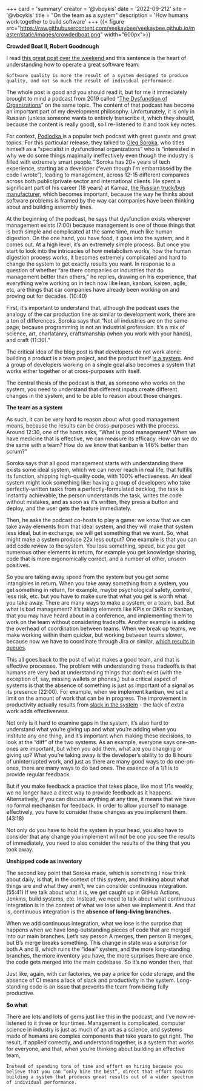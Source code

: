 +++
card = 'summary'
creator = '@vboykis'
date = '2022-09-212'
site = '@vboykis'
title = "On the team as a system"
description = 'How humans work together to build software'
+++
{{< figure src="https://raw.githubusercontent.com/veekaybee/veekaybee.github.io/master/static/images/crowdedboat.png" width="600px">}}

**Crowded Boat II, Robert Goodnough**

I read [this great post over the weekend ](https://jacobian.org/2022/sep/9/quality-is-systemic/)and this sentence is the heart of understanding how to operate a great software team: 


    Software quality is more the result of a system designed to produce quality, and not so much the result of individual performance. 

The whole post is good and you should read it, but for me it immediately brought to mind a podcast from 2019 called “[The Dysfunction of Organizations](https://podlodka.io/132)” on the same topic. The content of that podcast has become an important part of my development philosophy. Unfortunately, it is only in Russian (unless someone wants to entirely transcribe it, which they should, because the content is really good), so I re-listened to it and took key notes. 

For context, [Podlodka ](https://podlodka.io/)is a popular tech podcast with great guests and great topics.  For this particular release, they talked to [Oleg Soroka](https://www.linkedin.com/in/olegsoroka), who titles himself as a “specialist in dysfunctional organizations” who is “interested in why we do some things maximally ineffectively even though the industry is filled with extremely smart people.”  Soroka has 20+ years of tech experience, starting as a developer (“even though I’m embarrassed by the code I wrote”), leading to management, across 12-15 different companies across both public/private sector and international clients. He spent a significant part of his career (18 years) at Kamaz, [the Russian truck/bus manufacturer](https://en.wikipedia.org/wiki/Kamaz), which becomes important, because the way he thinks about software problems is framed by the way car companies have been thinking about and building assembly lines. 

At the beginning of the podcast, he says that dysfunction exists wherever management exists (7:00) because management is one of those things that is both simple and complicated at the same time, much like human digestion. On the one hand, you have food, it goes into the system, and it comes out. At a high level, it’s an extremely simple process. But once you start to look into the intricacies of how metabolism works, how the human digestion process works, it becomes extremely complicated and hard to change the system to get exactly results you want. In response to a question of whether  “are there companies or industries that do management better than others,” he replies, drawing on his experience, that everything we’re working on in tech now like lean, kanban, kaizen, agile, etc, are things that car companies have already been working on and proving out for decades. (10:40)

First, it’s important to understand that, although the podcast uses the analogy of the car production line as similar to development work, there are a ton of differences. Soroka says that “Not all industries are on the same page, because programming is not an industrial profession. It’s a mix of science, art, charlatanry, craftsmanship (when you work with your hands), and craft (11:30).”

The critical idea of the blog post is that developers do not work alone: building a product is a team project, and the product itself [is a system](https://vicki.substack.com/p/what-we-talk-about-when-we-talk-about). And a group of developers working on a single goal also becomes a system that works either together or at cross-purposes with itself. 

The central thesis of the podcast is that, as someone who works on the system, you need to understand that different inputs create different changes in the system, and to be able to reason about those changes. 

**The team as a system**

As such, it can be very hard to reason about what good management means, because the results can be cross-purposes with the process. Around 12:30, one of the hosts asks, “What is good management? When we have medicine that is effective, we can measure its efficacy. How can we do the same with a team? How do we know that kanban is 146% better than scrum?”

Soroka says that all good management starts with understanding there exists some ideal system, which we can never reach in real life, that fulfills its function, shipping high-quality code, with 100% effectiveness. An ideal system might look something like: having a group of developers who take perfectly-written tasks from a perfectly-formulated backlog, the task is instantly achievable, the person understands the task, writes the code without mistakes, and as soon as it’s written, they press a button and deploy, and the user gets the feature immediately. 

Then, he asks the podcast co-hosts to play a game: we know that we can take away elements from that ideal system, and they will make that system less ideal, but in exchange, we will get something that we want. So, what might make a system produce 22x less output? One example is that you can add code review to the system. You lose something, speed, but you get numerous other elements in return, for example you get knowledge sharing, code that is more ergonomically correct, and a number of other, unseen positives. 

So you are taking away speed from the system but you get some intangibles in return. When you take away something from a system, you get something in return, for example, maybe psychological safety, control, less risk, etc.  but you have to make sure that what you get is worth what you take away. There are many ways to make a system, or a team, bad. But what is bad management? It’s taking elements like KPIs or OKRs or kanban, that you may have heard about in a conference, and implementing them to work on the team without considering tradeoffs.  Another example is adding the overhead of coordination between teams. When we break up teams, we make working within them quicker, but working between teams slower, because now we have to coordinate through Jira or similar, [which results in queues](https://en.wikipedia.org/wiki/Little%27s_law). 

This all goes back to the post of what makes a good team, and that is effective processes. The problem with understanding these tradeoffs is that humans are very bad at understanding things that don’t exist (with the exception of, say, missing wallets or phones,) but a critical aspect of systems is that the absence of something is just as important of a signal as its presence (22:00). For example, when we implement kanban, we set a limit on the amount of work that can be in progress. The improvement in productivity actually results from [slack in the system](https://kanbanzone.com/2019/slack-time/) - the lack of extra work adds effectiveness. 

Not only is it hard to examine gaps in the system, it’s also hard to understand what you’re giving up and what you’re adding when you institute any one thing, and it’s important when making these decisions, to look at the “diff” of the two systems. As an example, everyone says one-on-ones are important, but when you add them, what are you changing or giving up? What you’re taking away is the developer’s ability to do 8 hours of uninterrupted work, and just as there are many good ways to do one-on-ones, there are many ways to do bad ones.  The essence of a 1/1 is to provide regular feedback. 

But if you make feedback a practice that takes place, like most 1/1s weekly, we no longer have a direct way to provide feedback as it happens. Alternatively, if you can discuss anything at any time, it means that we have no formal mechanism for feedback. In order to allow yourself to manage effectively, you have to consider these changes as you implement them.  (43:18)

Not only do you have to hold the system in your head, you also have to consider that any change you implement will not be one you see the results of immediately, you need to also consider the results of the thing that you took away. 

**Unshipped code as inventory**

The second key point that Soroka made, which is something I now think about daily, is that, in the context of this system, and thinking about what things are and what they aren’t, we can consider continuous integration. (55:41)  If we talk about what it is, we get caught up in GitHub Actions, Jenkins, build systems, etc. Instead, we need to talk about what continuous integration is in the context of what we lose when we implement it. And that is, continuous integration is the **absence of long-living branches.** 

When we add continuous integration, what we lose is the surprise that happens when we have long-outstanding pieces of code that are merged into our main branches. Let’s say person A merges, then person B merges, but B’s merge breaks something. This change in state was a surprise for both A and B, which ruins the “ideal” system, and the more long-standing branches, the more inventory you have, the more surprises there are once the code gets merged into the main codebase. So it’s no wonder then, that 

Just like, again, with car factories, we pay a price for code storage, and the absence of CI means a lack of slack and productivity in the system. Long-standing code is an issue that prevents the team from being fully productive. 

**So what**

There are lots and lots of gems just like this in the podcast, and I’ve now re-listened to it three or four times. Management is complicated, computer science in industry is just as much of an art as a science, and systems made of humans are complex components that take years to get right.  The result, if applied correctly, and understood together, is a system that works for everyone, and that, when you’re thinking about building an effective team, 


    Instead of spending tons of time and effort on hiring because you believe that you can “only hire the best”, direct that effort towards building a system that produces great results out of a wider spectrum of individual performance.




